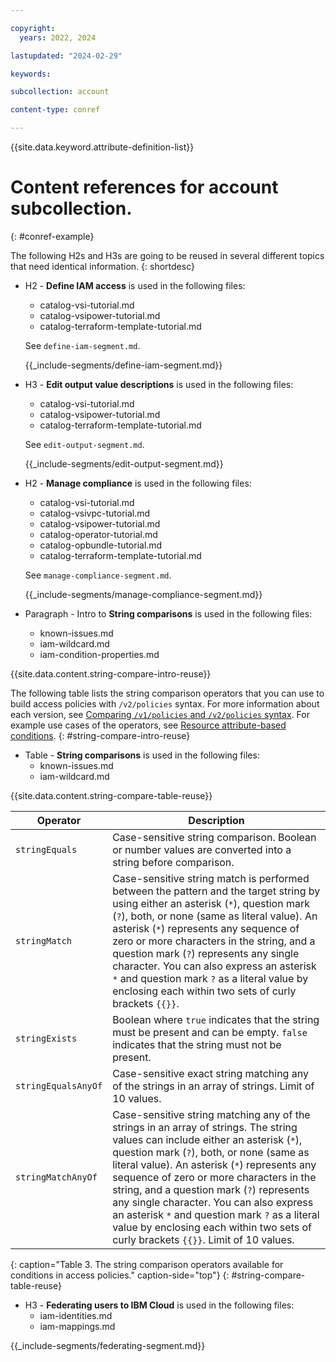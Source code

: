 ```yaml
---

copyright:
  years: 2022, 2024

lastupdated: "2024-02-29"

keywords:

subcollection: account

content-type: conref

---
```


{{site.data.keyword.attribute-definition-list}}

# Content references for account subcollection.
{: #conref-example}

The following H2s and H3s are going to be reused in several different topics that need identical information.
{: shortdesc}



* H2 - **Define IAM access** is used in the following files:
   * catalog-vsi-tutorial.md
   * catalog-vsipower-tutorial.md
   * catalog-terraform-template-tutorial.md

   See `define-iam-segment.md`.

   {{_include-segments/define-iam-segment.md}}

* H3 - **Edit output value descriptions** is used in the following files:
   * catalog-vsi-tutorial.md
   * catalog-vsipower-tutorial.md
   * catalog-terraform-template-tutorial.md

   See `edit-output-segment.md`.

   {{_include-segments/edit-output-segment.md}}

* H2 - **Manage compliance** is used in the following files:
   * catalog-vsi-tutorial.md
   * catalog-vsivpc-tutorial.md
   * catalog-vsipower-tutorial.md
   * catalog-operator-tutorial.md
   * catalog-opbundle-tutorial.md
   * catalog-terraform-template-tutorial.md

   See `manage-compliance-segment.md`.

   {{_include-segments/manage-compliance-segment.md}}

* Paragraph - Intro to **String comparisons** is used in the following files:
   * known-issues.md
   * iam-wildcard.md
   * iam-condition-properties.md

{{site.data.content.string-compare-intro-reuse}}

The following table lists the string comparison operators that you can use to build access policies with `/v2/policies` syntax. For more information about each version, see [Comparing `/v1/policies` and `/v2/policies` syntax](/docs/account?topic=account-known-issues#compare-syntax). For example use cases of the operators, see [Resource attribute-based conditions](/docs/account?topic=account-iam-condition-properties&interface=ui#resource-based-conditions).
{: #string-compare-intro-reuse}

* Table - **String comparisons** is used in the following files:
   * known-issues.md
   * iam-wildcard.md

{{site.data.content.string-compare-table-reuse}}

| Operator   | Description  |
|------------|--------------|
| `stringEquals`  | Case-sensitive string comparison. Boolean or number values are converted into a string before comparison. |
| `stringMatch`  | Case-sensitive string match is performed between the pattern and the target string by using either an asterisk (`*`), question mark (`?`), both, or none (same as literal value). An asterisk (`*`) represents any sequence of zero or more characters in the string, and a question mark (`?`) represents any single character. You can also express an asterisk `*` and question mark `?` as a literal value by enclosing each within two sets of curly brackets `{{}}`. |
| `stringExists`  |  Boolean where `true` indicates that the string must be present and can be empty. `false` indicates that the string must not be present. |
| `stringEqualsAnyOf` | Case-sensitive exact string matching any of the strings in an array of strings. Limit of 10 values. |
| `stringMatchAnyOf` | Case-sensitive string matching any of the strings in an array of strings. The string values can include either an asterisk (`*`), question mark (`?`), both, or none (same as literal value). An asterisk (`*`) represents any sequence of zero or more characters in the string, and a question mark (`?`) represents any single character. You can also express an asterisk `*` and question mark `?` as a literal value by enclosing each within two sets of curly brackets `{{}}`. Limit of 10 values. |
{: caption="Table 3. The string comparison operators available for conditions in access policies." caption-side="top"}
{: #string-compare-table-reuse}

* H3 - **Federating users to IBM Cloud** is used in the following files:
   * iam-identities.md
   * iam-mappings.md

{{_include-segments/federating-segment.md}}
